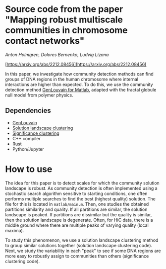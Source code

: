 # Source code from the paper "Mapping robust multiscale communities in chromosome contact networks"

_Anton Holmgren, Dolores Bernenko, Ludvig Lizana_

[https://arxiv.org/abs/2212.08456](https://arxiv.org/abs/2212.08456)

In this paper, we investigate how community detection methods can find groups of DNA regions in the human chromosome where internal interactions are higher than expected.
To do this, we use the community detection method [GenLouvain for Matlab](https://github.com/GenLouvain/GenLouvain), adapted with the fractal globule null model from polymer physics.

## Dependencies

- [GenLouvain](https://github.com/GenLouvain/GenLouvain)
- [Solution landscape clustering](https://github.com/mapequation/partition-validation)
- [Significance clustering](https://github.com/mapequation/multilevel-significance-clustering)
- C++ compiler
- Rust
- Python/Jupyter

# How to use

The idea for this paper is to detect scales for which the community solution landscape is robust.
As community detection is often implemented using a stochastic search algorithm sensitive to starting conditions, one often performs multiple searches to find the best (highest quality) solution. 
The file for this is located in `matlab/main.m`.
Then, one studies the obtained partitions similarity and quality.
If all partitions are similar, the solution landscape is peaked.
If partitions are dissimilar but the quality is similar, then the solution landscape is degenerate.
Often, for HiC data, there is a middle ground where there are multiple peaks of varying quality (local maxima).

To study this phenomenon, we use a solution landscape clustering method to group similar solutions together (solution landscape clustering code).
Next, we study the variability in each "peak" to see if some DNA regions are more easy to robustly assign to communities than others (significance clustering code).

